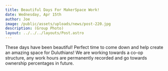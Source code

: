 ```yaml
---
title: Beautiful Days For MakerSpace Work!
date: Wednesday, Apr 15th
author: Joe
image: /public/assets/uploads/news/post-220.jpg
description: (Group Photo)
layout: ../../../layouts/Post.astro
---
```


These days have been beautiful! Perfect time to come down and help create an amazing space for Duluthians!  We are working towards a co-op structure, any work hours are permanently recorded and go towards ownership percentages in future.
